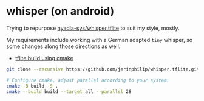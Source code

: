 # whisper (on android)

Trying to repurpose
[nyadla-sys/whisper.tflite](https://github.com/nyadla-sys/whisper.tflite) to
suit my style, mostly. 

My requirements include working with a German adapted `tiny` whisper, so some
changes along those directions as well.

* [tflite build using cmake](https://www.tensorflow.org/lite/guide/build_cmake)

```bash
git clone --recursive https://github.com/jerinphilip/whisper.tflite.git

# Configure cmake, adjust parallel according to your system.
cmake -B build -S .  
cmake --build build --target all --parallel 28
```
